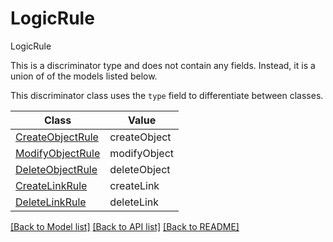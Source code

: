 # LogicRule

LogicRule

This is a discriminator type and does not contain any fields. Instead, it is a union
of of the models listed below.

This discriminator class uses the `type` field to differentiate between classes.

| Class | Value
| ------------ | -------------
[CreateObjectRule](CreateObjectRule.md) | createObject
[ModifyObjectRule](ModifyObjectRule.md) | modifyObject
[DeleteObjectRule](DeleteObjectRule.md) | deleteObject
[CreateLinkRule](CreateLinkRule.md) | createLink
[DeleteLinkRule](DeleteLinkRule.md) | deleteLink


[[Back to Model list]](../../README.md#models-v1-link) [[Back to API list]](../../README.md#documentation-for-api-endpoints) [[Back to README]](../../README.md)
